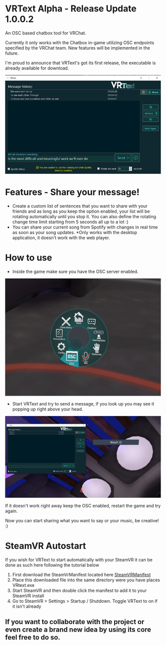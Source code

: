 # VRText Alpha - Release Update 1.0.0.2
An OSC based chatbox tool for VRChat.

Currently it only works with the Chatbox in-game utilizing OSC endpoints specified by the VRChat team. New features will be implemented in the future.

I'm proud to announce that VRText's got its first release, the executable is already available for download.

![VRText application screen - Alpha version](GitContent/demo.png "VRText application screen - Alpha version")

# Features - Share your message!

- Create a custom list of sentences that you want to share with your friends and as long as you keep the option enabled, your list will be rotating automatically until you stop it.
You can also define the rotating change time limit starting from 5 seconds all up to a lot :)
- You can share your current song from Spotify with changes in real time as soon as your song updates. *Only works with the desktop application, it doesn't work with the web player.

# How to use

- Inside the game make sure you have the OSC server enabled.

![VRChat OSC Menu](GitContent/oscdemo.png "VRChat OSC Menu")


- Start VRText and try to send a message, if you look up you may see it popping up right above your head.

![VRChat OSC Menu](GitContent/popdemo.png "VRChat OSC Menu")

If it doesn't work right away keep the OSC enabled, restart the game and try again.


Now you can start sharing what you want to say or your music, be creative! :)


# SteamVR Autostart

If you wish for VRText to start automatically with your SteamVR it can be done as such here following the tutorial below
1. First download the SteamVrManifest located here [SteamVRManifest](VRtext/manifest.vrmanifest "SteamVRManifest")
2. Place this downloaded file into the same directory were you have places VRtext.exe
3. Start SteamVR and then double click the manifest to add it to your SteamVR install
4. Go to SteamVR > Settings > Startup / Shutdown. Toggle VRText to on if it isn't already


## If you want to collaborate with the project or even create a brand new idea by using its core feel free to do so.
